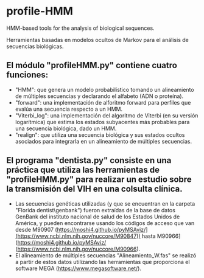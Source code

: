 # profile-HMM
HMM-based tools for the analysis of biological sequences.

Herramientas basadas en modelos ocultos de Markov para el análisis de secuencias biológicas.

## El módulo "profileHMM.py" contiene cuatro funciones:
  - "HMM": que genera un modelo probabilístico tomando un alineamiento de múltiples secuencias y declarando el alfabeto (ADN o proteína).
  - "forward": una implementación de alforitmo forward para perfiles que evalúa una secuencia respecto a un HMM.
  - "Viterbi_log": una implementación del algoritmo de Viterbi (en su versión logarítmica) que estima los estados subyacentes más probables para una secuencia biológica, dado un HMM.
  - "realign": que utiliza una secuencia biológica y sus estados ocultos asociados para integrarla en un alineamiento de múltiples secuencias.

## El programa "dentista.py" consiste en una práctica que utiliza las herramientas de "profileHMM.py" para realizar un estudio sobre la transmisión del VIH en una colsulta clínica.

  - Las secuencias genéticas utilizadas (y que se encuentran en la carpeta "Florida dentist\genbank") fueron extraídas de la base de datos GenBank del instituto nacional de salud de los Estados Unidos de América, y pueden encontrarse usando los códigos de acceso que van desde M90907 (https://moshi4.github.io/pyMSAviz/](https://www.ncbi.nlm.nih.gov/nuccore/M90847)) hasta M90966](https://moshi4.github.io/pyMSAviz/ (https://www.ncbi.nlm.nih.gov/nuccore/M90966).
  - El alineamiento de múltiples secuencias "Alineamiento_W.fas" se realizó a partir de estos datos utilizando las herramientas que proporciona el software MEGA (https://www.megasoftware.net/).
